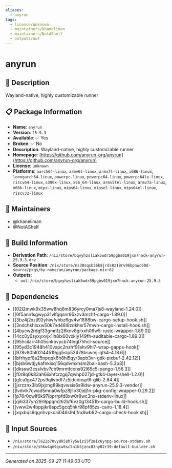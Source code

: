 ```yaml
---
aliases:
  - anyrun
tags:
  - license/unknown
  - maintainers/khaneliman
  - maintainers/NotAShelf
  - outputs/out
---
```


# anyrun

## 📝 Description

Wayland-native, highly customizable runner

## 📋 Package Information

- **Name**: `anyrun`
- **Version**: `25.9.3`
- **Available**: ✅ Yes
- **Broken**: ✅ No
- **Description**: Wayland-native, highly customizable runner
- **Homepage**: [https://github.com/anyrun-org/anyrun](https://github.com/anyrun-org/anyrun)
- **License**: `unknown`
- **Platforms**: `aarch64-linux`, `armv6l-linux`, `armv7l-linux`, `i686-linux`, `loongarch64-linux`, `powerpc-linux`, `powerpc64-linux`, `powerpc64le-linux`, `riscv64-linux`, `s390x-linux`, `x86_64-linux`, `armv5tel-linux`, `armv7a-linux`, `m68k-linux`, `mips-linux`, `mips64-linux`, `mipsel-linux`, `mips64el-linux`, `riscv32-linux`
## 👥 Maintainers

- @khaneliman
- @NotAShelf


## 🔧 Build Information

- **Derivation Path**: `/nix/store/bqvyhzsliak5wdr59pgbs019jxn7hnck-anyrun-25.9.3.drv`
- **Source Position**: `/nix/store/ns30sqxb36k8jrds8z18rv96bpnwc60d-source/pkgs/by-name/an/anyrun/package.nix:62`
- **Outputs**:
  - `out`:  `/nix/store/bqvyhzsliak5wdr59pgbs019jxn7hnck-anyrun-25.9.3`

## 🔗 Dependencies

- [[02l2mwk9x35ww8hq6m836yrcy0ma7js8-wayland-1.24.0]]
- [[0f5ann1sgwyp31vlfqqsnr95xzv3mzhf-cargo-1.89.0]]
- [[3bz4j2xzjl92yhiwfyhbz6gv4w1888bw-cargo-setup-hook.sh]]
- [[3ndchkhlxxw50k7nd48i9zdkhsr57mwh-cargo-install-hook.sh]]
- [[4bycw2rdgf33gmn1z26knv8grxxh06w5-rustc-wrapper-1.89.0]]
- [[4cc0y6syxyxvjx1lh8ix60vxkly149fh-auditable-cargo-1.89.0]]
- [[95hcilarr4h05snkbvycb74lngl7hhcl-source]]
- [[95yd3c1948h410vxpc2nzhf91ahv9hl7-wrap-gapps-hook]]
- [[978v80bl02l44519gg5slp52478bswmj-gtk4-4.18.6]]
- [[bfrhypf8s25npqqk6h8hi5qyr3apb3vr-gdk-pixbuf-2.42.12]]
- [[bjsb6wdjykafnkixq156qdvmxhsm2bai-bash-5.3p3]]
- [[dkssw3csslvbv7cb9mrmfccns92l65c5-pango-1.56.3]]
- [[f0r8q0k83ah6iixhfcrzgq7qwhp027jd-gtk4-layer-shell-1.2.0]]
- [[glca1gx472ps9qlivbdf7z5jdcdnsp9l-glib-2.84.4]]
- [[jsrzznx3ib9jxjrng89kqvwsis6s9ldw-anyrun-25.9.3-vendor]]
- [[lvdvlk7cwad5mna0wfpz8jllb30jdj1n-pkg-config-wrapper-0.29.2]]
- [[p76r0cwlf6k97ibprrpfd8xw0r8wc3nx-stdenv-linux]]
- [[qi6337yh29r9ppqm262bf6vz0g13451b-cargo-build-hook.sh]]
- [[vww2w4bppjkr8spz5gcq5hkr98pf85zs-cairo-1.18.4]]
- [[xqxbqs6qgnhvpkcai046s94jfrx8wb62-cargo-check-hook.sh]]

## 📁 Input Sources

- `/nix/store/l622p70vy8k5sh7y5wizi5f2mic6ynpg-source-stdenv.sh`
- `/nix/store/shkw4qm9qcw5sc5n1k5jznc83ny02r39-default-builder.sh`

---
*Generated on 2025-09-27 11:49:03 UTC*
